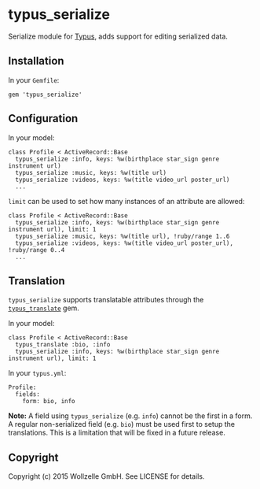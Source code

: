 # typus_serialize

Serialize module for [Typus](https://github.com/fesplugas/typus), adds support for editing serialized data.

## Installation

In your `Gemfile`:

    gem 'typus_serialize'

## Configuration

In your model:

    class Profile < ActiveRecord::Base
      typus_serialize :info, keys: %w(birthplace star_sign genre instrument url)
      typus_serialize :music, keys: %w(title url)
      typus_serialize :videos, keys: %w(title video_url poster_url)      
      ...

`limit` can be used to set how many instances of an attribute are allowed:

    class Profile < ActiveRecord::Base
      typus_serialize :info, keys: %w(birthplace star_sign genre instrument url), limit: 1
      typus_serialize :music, keys: %w(title url), !ruby/range 1..6
      typus_serialize :videos, keys: %w(title video_url poster_url), !ruby/range 0..4
      ...
      
## Translation

`typus_serialize` supports translatable attributes through the [`typus_translate`](https://github.com/wollzelle/typus_translate) gem.

In your model:

    class Profile < ActiveRecord::Base
      typus_translate :bio, :info
      typus_serialize :info, keys: %w(birthplace star_sign genre instrument url), limit: 1

In your `typus.yml`:

    Profile:
      fields:
        form: bio, info

**Note:** A field using `typus_serialize` (e.g. `info`) cannot be the first in a form.
A regular non-serialized field (e.g. `bio`) must be used first to setup the translations.
This is a limitation that will be fixed in a future release.


## Copyright

Copyright (c) 2015 Wollzelle GmbH. See LICENSE for details.
